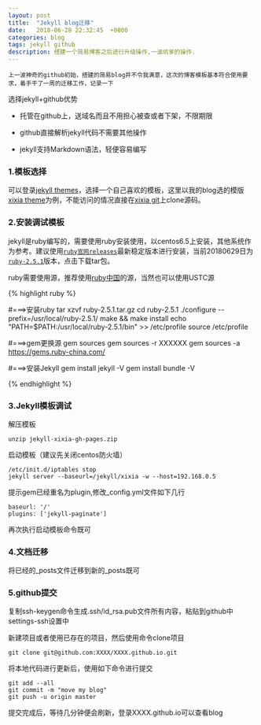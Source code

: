 ```yaml
---
layout: post
title:  "Jekyll blog迁移"
date:   2018-06-28 22:32:45  +0800
categories: blog
tags: jekyll github
description: 搭建一个简易博客之后进行升级操作,一波坑爹的操作.
---
```

`上一波神奇的github初始，搭建的简易blog并不令我满意，这次的博客模板基本符合使用要求，着手干了一周的迁移工作，记录一下`

选择jekyll+github优势

* 托管在github上，送域名而且不用担心被查或者下架，不限期限

* github直接解析jekyll代码不需要其他操作

* jekyll支持Markdown语法，轻便容易编写

### 1.模板选择

可以登录[jekyll themes](http://jekyllthemes.org/)，选择一个自己喜欢的模板，这里以我的blog选的模版[xixia theme](http://jekyllthemes.org/themes/xixia/)为例，不能访问的情况直接在[xixia git](https://github.com/zxixia/jekyll-xixia)上clone源码。

### 2.安装调试模板

jekyll是ruby编写的，需要使用ruby安装使用，以centos6.5上安装，其他系统作为参考。建议使用[`ruby官网releases`](https://www.ruby-lang.org/en/downloads/releases/)最新稳定版本进行安装，当前20180629日为[`ruby-2.5.1`](https://cache.ruby-lang.org/pub/ruby/2.5/ruby-2.5.1.tar.gz)版本，点击下载tar包。

ruby需要使用源，推荐使用[ruby中国](https://gems.ruby-china.com/)的源，当然也可以使用USTC源

{% highlight ruby %}

#===>安装ruby
tar xzvf ruby-2.5.1.tar.gz
cd ruby-2.5.1
./configure --prefix=/usr/local/ruby-2.5.1/
make && make install
echo "PATH=$PATH:/usr/local/ruby-2.5.1/bin" >> /etc/profile
source /etc/profile

#===>gem更换源
gem sources
gem sources -r XXXXXX
gem sources -a https://gems.ruby-china.com/

#===>安装Jekyll
gem install jekyll -V
gem install bundle -V

{% endhighlight %}

### 3.Jekyll模板调试

解压模板

	unzip jekyll-xixia-gh-pages.zip

启动模板（建议先关闭centos防火墙）

	/etc/init.d/iptables stop
	jekyll server --baseurl=/jekyll/xixia -w --host=192.168.0.5

提示gem已经重名为plugin,修改\_config.yml文件如下几行

	baseurl: '/'
	plugins: ['jekyll-paginate']

再次执行启动模板命令既可

### 4.文档迁移

将已经的\_posts文件迁移到新的\_posts既可

### 5.github提交

复制ssh-keygen命令生成.ssh/id_rsa.pub文件所有内容，粘贴到github中settings-ssh设置中

新建项目或者使用已存在的项目，然后使用命令clone项目

	git clone git@github.com:XXXX/XXXX.github.io.git

将本地代码进行更新后，使用如下命令进行提交

	git add --all
	git commit -m "move my blog"
	git push -u origin master

提交完成后，等待几分钟便会刷新，登录XXXX.github.io可以查看blog
